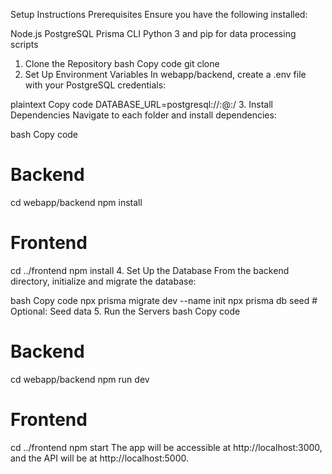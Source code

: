 Setup Instructions
Prerequisites
Ensure you have the following installed:

Node.js
PostgreSQL
Prisma CLI
Python 3 and pip for data processing scripts
1. Clone the Repository
bash
Copy code
git clone <repository-url>
2. Set Up Environment Variables
In webapp/backend, create a .env file with your PostgreSQL credentials:

plaintext
Copy code
DATABASE_URL=postgresql://<username>:<password>@<host>:<port>/<database>
3. Install Dependencies
Navigate to each folder and install dependencies:

bash
Copy code
# Backend
cd webapp/backend
npm install

# Frontend
cd ../frontend
npm install
4. Set Up the Database
From the backend directory, initialize and migrate the database:

bash
Copy code
npx prisma migrate dev --name init
npx prisma db seed  # Optional: Seed data
5. Run the Servers
bash
Copy code
# Backend
cd webapp/backend
npm run dev

# Frontend
cd ../frontend
npm start
The app will be accessible at http://localhost:3000, and the API will be at http://localhost:5000.

